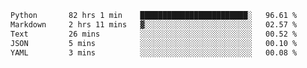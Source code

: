 <!--START_SECTION:waka-->

```txt
Python       82 hrs 1 min    ████████████████████████░   96.61 %
Markdown     2 hrs 11 mins   ▓░░░░░░░░░░░░░░░░░░░░░░░░   02.57 %
Text         26 mins         ░░░░░░░░░░░░░░░░░░░░░░░░░   00.52 %
JSON         5 mins          ░░░░░░░░░░░░░░░░░░░░░░░░░   00.10 %
YAML         3 mins          ░░░░░░░░░░░░░░░░░░░░░░░░░   00.08 %
```

<!--END_SECTION:waka-->
